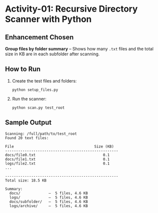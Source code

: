 # Activity-01: Recursive Directory Scanner with Python

## Enhancement Chosen
**Group files by folder summary** – Shows how many `.txt` files and the total size in KB are in each subfolder after scanning.

## How to Run

1. Create the test files and folders:
   ```
   python setup_files.py
   ```

2. Run the scanner:
   ```
   python scan.py test_root
   ```

## Sample Output

```
Scanning: /full/path/to/test_root
Found 20 text files:

File                                     Size (KB)
----------------------------------------------------
docs/file0.txt                               0.1
docs/file1.txt                               0.1
logs/file2.txt                               0.1
...

----------------------------------------------------
Total size: 18.5 KB

Summary:
  docs/             —  5 files, 4.6 KB
  logs/             —  5 files, 4.6 KB
  docs/subfolder/   —  5 files, 4.6 KB
  logs/archive/     —  5 files, 4.6 KB
```
